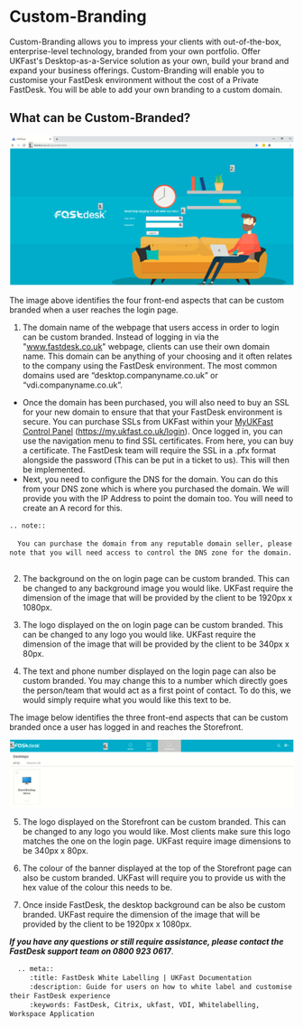 # Custom-Branding

Custom-Branding allows you to impress your clients with out-of-the-box, enterprise-level technology, branded from your own portfolio. Offer UKFast's Desktop-as-a-Service solution as your own, build your brand and expand your business offerings. Custom-Branding will enable you to customise your FastDesk environment without the cost of a Private FastDesk. You will be able to add your own branding to a custom domain.

## What can be Custom-Branded? 

![Image 1 Log-in page Custom branding](files/4custombrand2.png "Image 1: Log-in page Custom Branding")

The image above identifies the four front-end aspects that can be custom branded when a user reaches the login page.

1. The domain name of the webpage that users access in order to login can be custom branded. Instead of logging in via the "www.fastdesk.co.uk" webpage, clients can use their own domain name. This domain can be anything of your choosing and it often relates to the company using the FastDesk environment. The most common domains used are “desktop.companyname.co.uk” or “vdi.companyname.co.uk”.
* Once the domain has been purchased, you will also need to buy an SSL for your new domain to ensure that that your FastDesk environment is secure. You can purchase SSLs from UKFast within your [MyUKFast Control Panel](https://my.ukfast.co.uk/login) (https://my.ukfast.co.uk/login). Once logged in, you can use the navigation menu to find SSL certificates. From here, you can buy a certificate. The FastDesk team will require the SSL in a .pfx format alongside the password (This can be put in a ticket to us). This will then be implemented.
* Next, you need to configure the DNS for the domain. You can do this from your DNS zone which is where you purchased the domain. We will provide you with the IP Address to point the domain too. You will need to create an A record for this.

```eval_rst
.. note::

  You can purchase the domain from any reputable domain seller, please note that you will need access to control the DNS zone for the domain.
   
```

2. The background on the on login page can be custom branded. This can be changed to any background image you would like. UKFast require the dimension of the image that will be provided by the client to be 1920px x 1080px.

3. The logo displayed on the on login page can be custom branded. This can be changed to any logo you would like. UKFast require the dimension of the image that will be provided by the client to be 340px x 80px.

4. The text and phone number displayed on the login page can also be custom branded. You may change this to a number which directly goes the person/team that would act as a first point of contact. To do this, we would simply require what you would like this text to be.

The image below identifies the three front-end aspects that can be custom branded once a user has logged in and reaches the Storefront.

![Image 2 Log-in page Custom branding](files/7custombrand2.png "Image 2: Storefront Custom Branding")

5. The logo displayed on the Storefront can be custom branded. This can be changed to any logo you would like. Most clients make sure this logo matches the one on the login page. UKFast require image dimensions to be 340px x 80px.

6. The colour of the banner displayed at the top of the Storefront page can also be custom branded. UKFast will require you to provide us with the hex value of the colour this needs to be.

7. Once inside FastDesk, the desktop background can be also be custom branded. UKFast require the dimension of the image that will be provided by the client to be 1920px x 1080px.

**_If you have any questions or still require assistance, please contact the FastDesk support team on 0800 923 0617_**.

 ```eval_rst
   .. meta::
      :title: FastDesk White Labelling | UKFast Documentation
      :description: Guide for users on how to white label and customise their FastDesk experience
      :keywords: FastDesk, Citrix, ukfast, VDI, Whitelabelling, Workspace Application 

